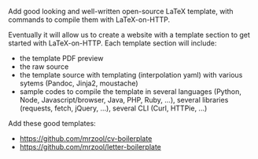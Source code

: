 
Add good looking and well-written open-source LaTeX template,
with commands to compile them with LaTeX-on-HTTP.

Eventually it will allow us to create a website with a template section
to get started with LaTeX-on-HTTP. Each template section will include:
* the template PDF preview
* the raw source
* the template source with templating (interpolation yaml) with various sytems (Pandoc, Jinja2, moustache)
* sample codes to compile the template in several languages (Python, Node, Javascript/browser, Java, PHP, Ruby, ...),
several libraries (requests, fetch, jQuery, ...), several CLI (Curl, HTTPie, ...)

Add these good templates:
* https://github.com/mrzool/cv-boilerplate
* https://github.com/mrzool/letter-boilerplate

